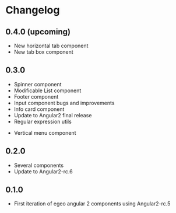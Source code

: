 # Changelog

## 0.4.0 (upcoming)

* New horizontal tab component
* New tab box component

## 0.3.0

* Spinner component
* Modificable List component
* Footer component
* Input component bugs and improvements
* Info card component
* Update to Angular2 final release
* Regular expression utils
+ Vertical menu component

## 0.2.0

* Several components
* Update to Angular2-rc.6

## 0.1.0

* First iteration of egeo angular 2 components using Angular2-rc.5